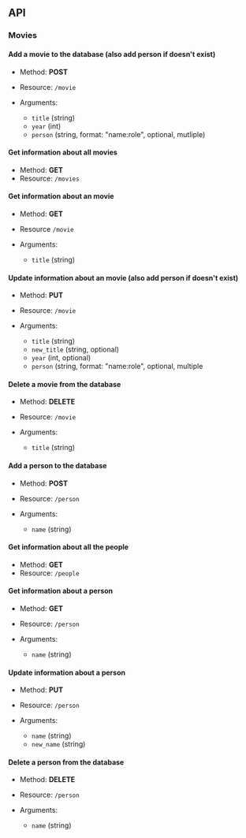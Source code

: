 ## API

### Movies

#### Add a movie to the database (also add person if doesn't exist)

* Method: **POST**
* Resource: `/movie`
* Arguments:

    * `title` (string)
    * `year` (int)
    * `person` (string, format: "name:role", optional, mutliple)

#### Get information about all movies

* Method: **GET**
* Resource: `/movies`

#### Get information about an movie

* Method: **GET**
* Resource `/movie`
* Arguments:

    * `title` (string)

#### Update information about an movie (also add person if doesn't exist)

* Method: **PUT**
* Resource: `/movie`
* Arguments:

    * `title` (string)
    * `new_title` (string, optional)
    * `year` (int, optional)
    * `person` (string, format: "name:role", optional, multiple

#### Delete a movie from the database

* Method: **DELETE**
* Resource: `/movie`
* Arguments:

    * `title` (string)

#### Add a person to the database

* Method: **POST**
* Resource: `/person`
* Arguments:

    * `name` (string)

#### Get information about all the people

* Method: **GET**
* Resource: `/people`

#### Get information about a person

* Method: **GET**
* Resource: `/person`
* Arguments:

    * `name` (string)

#### Update information about a person

* Method: **PUT**
* Resource: `/person`
* Arguments:

    * `name` (string)
    * `new_name` (string)

#### Delete a person from the database

* Method: **DELETE**
* Resource: `/person`
* Arguments:

    * `name` (string)
